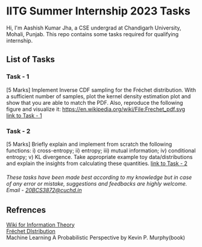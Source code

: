 # IITG Summer Internship 2023 Tasks

Hi, I'm Aashish Kumar Jha, a CSE undergrad at Chandigarh University, Mohali, Punjab.
This repo contains some tasks required for qualifying internship. 

## List of Tasks

### Task - 1
[5 Marks] Implement Inverse CDF sampling for the Fréchet distribution. With a sufficient number of samples, plot the kernel density estimation plot and show that you are able to match the PDF. Also, reproduce the following figure and visualize it: https://en.wikipedia.org/wiki/File:Frechet_pdf.svg \
[link to Task - 1](https://github.com/me-aashish/IITG-Summer-Internship-2023-Tasks/blob/1b942b377cab618aacd97107a74375591592c4c6/IITG%20task-1.ipynb)

### Task - 2
[5 Marks] Briefly explain and implement from scratch the following functions: i) cross-entropy; ii) entropy; iii) mutual information; iv) conditional entropy; v) KL divergence. Take appropriate example toy data/distributions and explain the insights from calculating these quantities.
[link to Task - 2](https://github.com/me-aashish/IITG-Summer-Internship-2023-Tasks/blob/1b942b377cab618aacd97107a74375591592c4c6/IITG%20task%20-%202.ipynb) 

###### These tasks have been made best according to my knowledge but in case of any error or mistake, suggestions and feedbacks are highly welcome. Email - 20BCS3872@cuchd.in

## Refrences 

[Wiki for Information Theory](https://en.wikipedia.org/wiki/Information_theory) \
[Fréchet DIstribution](http://www.wseas.us/e-library/transactions/mathematics/2008/theoretical.pdf) \
Machine Learning A Probabilistic Perspective by Kevin P. Murphy(book)


